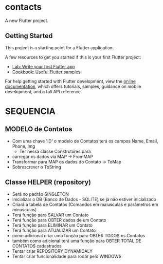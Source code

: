 # contacts
A new Flutter project.
## Getting Started
This project is a starting point for a Flutter application.

A few resources to get you started if this is your first Flutter project:
- [Lab: Write your first Flutter app](https://docs.flutter.dev/get-started/codelab)
- [Cookbook: Useful Flutter samples](https://docs.flutter.dev/cookbook)

For help getting started with Flutter development, view the
[online documentation](https://docs.flutter.dev/), which offers tutorials,
samples, guidance on mobile development, and a full API reference.

# SEQUENCIA

## MODELO de Contatos
- Com uma chave 'ID' o modelo de Contatos terá os campos Name, Email, Phone, Img
  - Ter nessa classe Construtores para
- carregar os dados via MAP -> FromMAP
- Transformar para MAP os dados do Contato -> ToMap
- Sobrescrever o ToString

## Classe HELPER (repository)
- Será no padrão SINGLETON
- Inicializar o DB (Banco de Dados - SQLITE) se já não estiver inicializado
- Criará a tabela de Contatos (Comandos em maiusculas e parâmetros em minusculas)
- Terá função para SALVAR um Contato
- Terá função para OBTER dados de um Contato
- Terá função para ELIMINAR um Contato
- Terá função para ATUALIZAR um Contato
- como adicional criar uma função para OBTER TODOS os Contatos
- também como adicional terá uma função para OBTER TOTAL DE CONTATOS cadastrados
- Tentar criar REPOSITORY DYNAMICALY
- Tentar criar funcionalidade para rodar pelo WINDOWS


